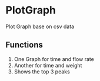 # PlotGraph
Plot Graph base on csv data
## Functions
1. One Graph for time and flow rate
1. Another for time and weight
1. Shows the top 3 peaks
